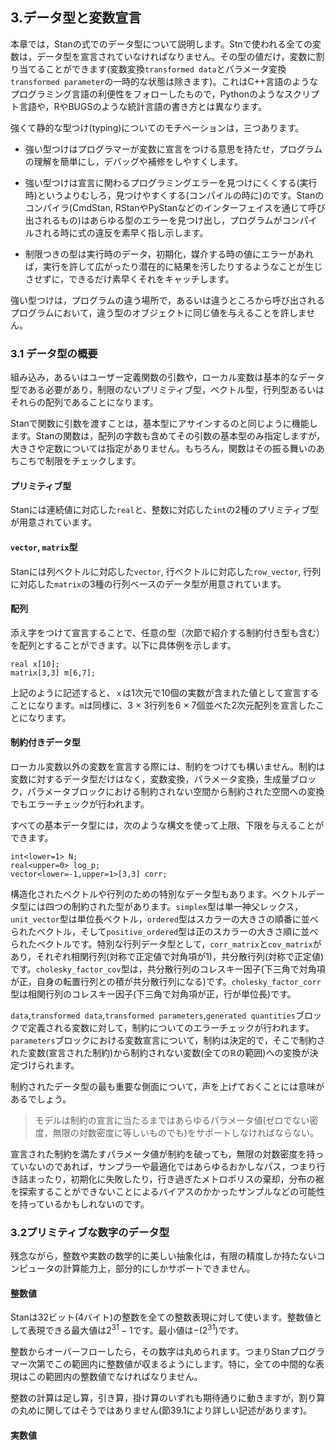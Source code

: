 ## 3.データ型と変数宣言
本章では，Stanの式でのデータ型について説明します。Stnで使われる全ての変数は，データ型を宣言されていなければなりません。その型の値だけ，変数に割り当てることができます(変数変換`transformed data`とパラメータ変換`transformed parameter`の一時的な状態は除きます)。これはC++言語のようなプログラミング言語の利便性をフォローしたもので，Pythonのようなスクリプト言語や，RやBUGSのような統計言語の書き方とは異なります。

強くて静的な型つけ(typing)についてのモチベーションは，三つあります。

+ 強い型つけはプログラマーが変数に宣言をつける意思を持たせ，プログラムの理解を簡単にし，デバッグや補修をしやすくします。

+ 強い型つけは宣言に関わるプログラミングエラーを見つけにくくする(実行時)というよりむしろ，見つけやすくする(コンパイルの時に)のです。Stanのコンパイラ(CmdStan, RStanやPyStanなどのインターフェイスを通じて呼び出されるもの)はあらゆる型のエラーを見つけ出し，プログラムがコンパイルされる時に式の違反を素早く指し示します。

+ 制限つきの型は実行時のデータ，初期化，媒介する時の値にエラーがあれば，実行を許して広がったり潜在的に結果を汚したりするようなことが生じさせずに，できるだけ素早くそれをキャッチします。

強い型つけは，プログラムの違う場所で，あるいは違うところから呼び出されるプログラムにおいて，違う型のオブジェクトに同じ値を与えることを許しません。

### 3.1 データ型の概要

組み込み，あるいはユーザー定義関数の引数や，ローカル変数は基本的なデータ型である必要があり，制限のないプリミティブ型，ベクトル型，行列型あるいはそれらの配列であることになります。

Stanで関数に引数を渡すことは，基本型にアサインするのと同じように機能します。Stanの関数は，配列の字数も含めてその引数の基本型のみ指定しますが，大きさや定数については指定がありません。もちろん，関数はその振る舞いのあちこちで制限をチェックします。


#### プリミティブ型
Stanには連続値に対応した`real`と、整数に対応した`int`の2種のプリミティブ型が用意されています。


#### `vector`, `matrix`型
Stanには列ベクトルに対応した`vector`, 行ベクトルに対応した`row_vector`, 行列に対応した`matrix`の3種の行列ベースのデータ型が用意されています。

#### 配列
添え字をつけて宣言することで、任意の型（次節で紹介する制約付き型も含む）を配列とすることができます。以下に具体例を示します。

```
real x[10];
matrix[3,3] m[6,7];
```

上記のように記述すると、`ｘ`は1次元で10個の実数が含まれた値として宣言することになります。`m`は同様に、3 × 3行列を6 × 7個並べた2次元配列を宣言したことになります。

#### 制約付きデータ型

ローカル変数以外の変数を宣言する際には、制約をつけても構いません。制約は変数に対するデータ型だけはなく，変数変換，パラメータ変換，生成量ブロック，パラメータブロックにおける制約されない空間から制約された空間への変換でもエラーチェックが行われます。

すべての基本データ型には，次のような構文を使って上限、下限を与えることができます。

```
int<lower=1> N;
real<upper=0> log_p;
vector<lower=-1,upper=1>[3,3] corr;
```

構造化されたベクトルや行列のための特別なデータ型もあります。ベクトルデータ型には四つの制約された型があります。`simplex`型は単一神父レックス，`unit_vector`型は単位長ベクトル，`ordered`型はスカラーの大きさの順番に並べられたベクトル，そして`positive_ordered`型は正のスカラーの大きさ順に並べられたベクトルです。特別な行列データ型として，`corr_matrix`と`cov_matrix`があり，それぞれ相関行列(対称で正定値で対角項が1)，共分散行列(対称で正定値)です。`cholesky_factor_cov`型は，共分散行列のコレスキー因子(下三角で対角項が正，自身の転置行列との積が共分散行列になる)です。`cholesky_factor_corr`型は相関行列のコレスキー因子(下三角で対角項が正，行が単位長)です。

`data`,`transformed data`,`transformed parameters`,`generated quantities`ブロックで定義される変数に対して，制約についてのエラーチェックが行われます。`parameters`ブロックにおける変数宣言について，制約は決定的で，そこで制約された変数(宣言された制約)から制約されない変数(全ての$\mathbb{R}$の範囲)への変換が決定づけられます。

制約されたデータ型の最も重要な側面について，声を上げておくことには意味があるでしょう。

> モデルは制約の宣言に当たるまではあらゆるパラメータ値(ゼロでない密度，無限の対数密度に等しいものでも)をサポートしなければならない。

宣言された制約を満たすパラメータ値が制約を破っても，無限の対数密度を持っていないのであれば，サンプラーや最適化ではあらゆるおかしなパス，つまり行き詰まったり，初期化に失敗したり，行き過ぎたメトロポリスの棄却，分布の裾を探索することができないことによるバイアスのかかったサンプルなどの可能性を持っているかもしれないのです。

### 3.2プリミティブな数字のデータ型

残念ながら，整数や実数の数学的に美しい抽象化は，有限の精度しか持たないコンピュータの計算能力上，部分的にしかサポートできません。

#### 整数値

Stanは32ビット(4バイト)の整数を全ての整数表現に対して使います。整数値として表現できる最大値は$2^31-1$です。最小値は$-(2^31)$です。

整数からオーバーフローしたら，その数字は丸められます。つまりStanプログラマー次第でこの範囲内に整数値が収まるようにします。特に，全ての中間的な表現はこの範囲内の整数値でなければなりません。

整数の計算は足し算，引き算，掛け算のいずれも期待通りに動きますが，割り算の丸めに関してはそうではありません(節39.1により詳しい記述があります)。

#### 実数値
